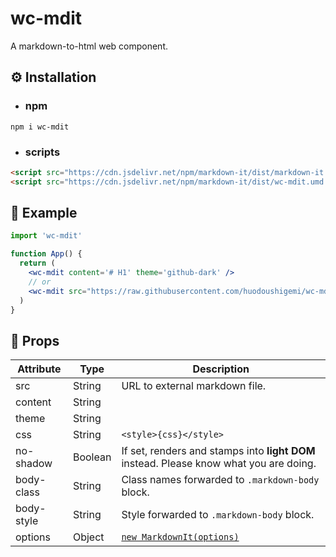 # wc-mdit

A markdown-to-html web component.

## ⚙️ Installation

- ### npm

```shell
npm i wc-mdit
```

- ### scripts
  
```html
<script src="https://cdn.jsdelivr.net/npm/markdown-it/dist/markdown-it.min.js"></script>
<script src="https://cdn.jsdelivr.net/npm/markdown-it/dist/wc-mdit.umd.js"></script>
```

## 🚀 Example

```jsx
import 'wc-mdit'

function App() {
  return (
    <wc-mdit content='# H1' theme='github-dark' />
    // or
    <wc-mdit src="https://raw.githubusercontent.com/huodoushigemi/wc-mdit/refs/heads/main/README.md" theme='github-dark' />
  )
}
```

## 📄 Props

| Attribute  | Type    | Description                                                                            |
| ---------- | ------- | -------------------------------------------------------------------------------------- |
| src        | String  | URL to external markdown file.                                                         |
| content    | String  |                                                                                        |
| theme      | String  |                                                                                        |
| css        | String  | `<style>{css}</style>`                                                                      |
| no-shadow  | Boolean | If set, renders and stamps into **light DOM** instead. Please know what you are doing. |
| body-class | String  | Class names forwarded to `.markdown-body` block.                                       |
| body-style | String  | Style forwarded to `.markdown-body` block.                                             |
| options    | Object  | [`new MarkdownIt(options)`](https://markdown-it.github.io/markdown-it/#MarkdownIt.new) |
